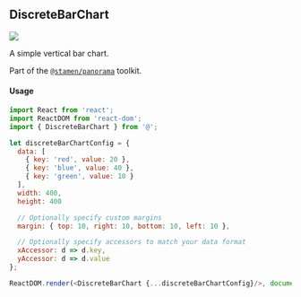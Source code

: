 ## DiscreteBarChart

<img src='https://cloud.githubusercontent.com/assets/1127259/11770147/743ed722-a1ac-11e5-87ab-5d4b9ea673e9.png'>

A simple vertical bar chart.

Part of the [`@stamen/panorama`](https://www.npmjs.com/package/@stamen/panorama) toolkit.

#### Usage
```js
import React from 'react';
import ReactDOM from 'react-dom';
import { DiscreteBarChart } from '@';

let discreteBarChartConfig = {
  data: [
    { key: 'red', value: 20 },
    { key: 'blue', value: 40 },
    { key: 'green', value: 10 }
  ],
  width: 400,
  height: 400

  // Optionally specify custom margins
  margin: { top: 10, right: 10, bottom: 10, left: 10 },

  // Optionally specify accessors to match your data format
  xAccessor: d => d.key,
  yAccessor: d => d.value
};

ReactDOM.render(<DiscreteBarChart {...discreteBarChartConfig}/>, document.body);
```
